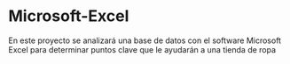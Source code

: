 # Microsoft-Excel
En este proyecto se analizará una base de datos con el software Microsoft Excel para determinar  puntos clave que le ayudarán a una tienda de ropa 
